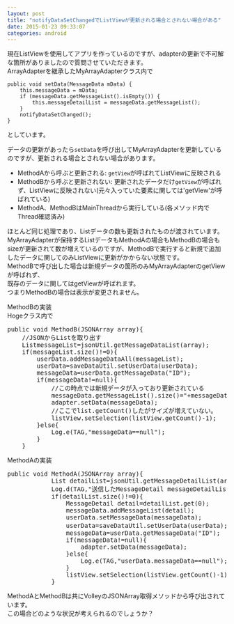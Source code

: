 ```yaml
---
layout: post
title: "notifyDataSetChangedでListViewが更新される場合とされない場合がある"
date: 2015-01-23 09:33:07
categories: android
---
```

<p>現在ListViewを使用してアプリを作っているのですが、adapterの更新で不可解な箇所がありましたので質問させていただきます。<br>
ArrayAdapterを継承したMyArrayAdapterクラス内で</p>

<pre><code>public void setData(MessageData mData) {
    this.messageData = mData;
    if (messageData.getMessageList().isEmpty()) {
        this.messageDetailList = messageData.getMessageList();
    }
    notifyDataSetChanged();
}
</code></pre>

<p>としています。</p>

<p>データの更新があったら<code>setData</code>を呼び出してMyArrayAdapterを更新しているのですが、更新される場合とされない場合があります。</p>

<ul>
<li>MethodAから呼ぶと更新される: <code>getView</code>が呼ばれてListViewに反映される</li>
<li>MethodBから呼ぶと更新されない: 更新されたデータだけ<code>getView</code>が呼ばれず、ListViewに反映されない(元々入っていた要素に関しては'getView'が呼ばれている)</li>
<li>MethodA、MethodBはMainThreadから実行している(各メソッド内でThread確認済み)</li>
</ul>

<p>ほとんど同じ処理であり、Listデータの数も更新されたものが渡されています。MyArrayAdapterが保持するListデータもMethodAの場合もMethodBの場合もsizeが更新されて数が増えているのですが、MethodBで実行すると新規で追加したデータに関してのみListViewに更新がかからない状態です。<br>
MethodBで呼び出した場合は新規データの箇所のみMyArrayAdapterのgetViewが呼ばれず、<br>
既存のデータに関してはgetViewが呼ばれます。<br>
つまりMethodBの場合は表示が変更されません。</p>

<p>MethodBの実装<br>
Hogeクラス内で</p>

<pre>
public void MethodB(JSONArray array){
    //JSONからListを取り出す
    ListmessageList=jsonUtil.getMessageDataList(array);
    if(messageList.size()!=0){
        userData.addMessageDataAll(messageList);
        userData=saveDataUtil.setUserData(userData);
        messageData=userData.getMessageData("ID");
        if(messageData!=null){
            //この時点では新規データが入っており更新されている
            messageData.getMessageList().size()="+messageData.getMessageList().size());
            adapter.setData(messageData);
            //ここでlist.getCount()したがサイズが増えていない。
            listView.setSelection(listView.getCount()-1);
        }else{
            Log.e(TAG,"messageData==null");
        }
    }
</pre>

<p>MethodAの実装</p>

<pre>
public void MethodA(JSONArray array){
            List detailList=jsonUtil.getMessageDetailList(array);
            Log.d(TAG,"送信したMessageDetail messageDetailList.size="+detailList.size());
            if(detailList.size()!=0){
                MessageDetail detail=detailList.get(0);
                messageData.addMessageList(detail);
                userData.setMessageData(messageData);
                userData=saveDataUtil.setUserData(userData);//userData保存
                messageData=userData.getMessageData("ID");
                if(messageData!=null){
                    adapter.setData(messageData);
                }else{
                    Log.e(TAG,"userData.messageData==null");
                }
                listView.setSelection(listView.getCount()-1);
            }
</pre>

<p>MethodAとMethodBは共にVolleyのJSONArray取得メソッドから呼び出されています。<br>
この場合どのような状況が考えられるのでしょうか？</p>

